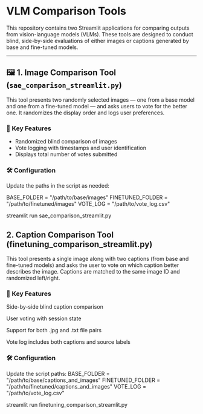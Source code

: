 # VLM Comparison Tools

This repository contains two Streamlit applications for comparing outputs from vision-language models (VLMs). These tools are designed to conduct blind, side-by-side evaluations of either images or captions generated by base and fine-tuned models.

---

## 🖼️ 1. Image Comparison Tool (`sae_comparison_streamlit.py`)

This tool presents two randomly selected images — one from a base model and one from a fine-tuned model — and asks users to vote for the better one. It randomizes the display order and logs user preferences.

### 🔧 Key Features

- Randomized blind comparison of images  
- Vote logging with timestamps and user identification  
- Displays total number of votes submitted  

### 🛠️ Configuration

Update the paths in the script as needed:

BASE_FOLDER = "/path/to/base/images"
FINETUNED_FOLDER = "/path/to/finetuned/images"
VOTE_LOG = "/path/to/vote_log.csv"

streamlit run sae_comparison_streamlit.py

## 2. Caption Comparison Tool (finetuning_comparison_streamlit.py)
This tool presents a single image along with two captions (from base and fine-tuned models) and asks the user to vote on which caption better describes the image. Captions are matched to the same image ID and randomized left/right.

### 🔧 Key Features
Side-by-side blind caption comparison

User voting with session state

Support for both .jpg and .txt file pairs

Vote log includes both captions and source labels

### 🛠️ Configuration
Update the script paths:
BASE_FOLDER = "/path/to/base/captions_and_images"
FINETUNED_FOLDER = "/path/to/finetuned/captions_and_images"
VOTE_LOG = "/path/to/vote_log.csv"

streamlit run finetuning_comparison_streamlit.py
